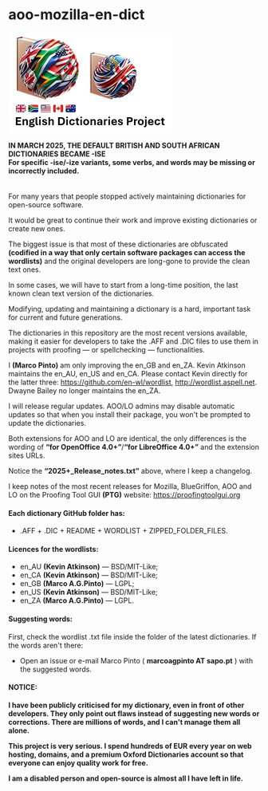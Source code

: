 aoo-mozilla-en-dict
===================

![Project Logo](assets/logo_2025+.png)

<B>IN MARCH 2025, THE DEFAULT BRITISH AND SOUTH AFRICAN DICTIONARIES BECAME -ISE<br>
For specific -ise/-ize variants, some verbs, and words may be missing or incorrectly included.</B>
<br>
<br>
<br>
For many years that people stopped actively maintaining dictionaries for open-source software.

It would be great to continue their work and improve existing dictionaries or create new ones.

The biggest issue is that most of these dictionaries are obfuscated <B>(codified in a way that only certain software packages can access the wordlists)</B> and the original developers are long-gone to provide the clean text ones.

In some cases, we will have to start from a long-time position, the last known clean text version of the dictionaries.

Modifying, updating and maintaining a dictionary is a hard, important task for current and future generations.

The dictionaries in this repository are the most recent versions available, making it easier for developers to take the .AFF and .DIC files to use them in projects with proofing — or spellchecking — functionalities.

I <B>(Marco Pinto)</B> am only improving the en_GB and en_ZA. Kevin Atkinson maintains the en_AU, en_US and en_CA. Please contact Kevin directly for the latter three: https://github.com/en-wl/wordlist, http://wordlist.aspell.net. Dwayne Bailey no longer maintains the en_ZA.

I will release regular updates. AOO/LO admins may disable automatic updates so that when you install their package, you won't be prompted to update the dictionaries.

Both extensions for AOO and LO are identical, the only differences is the wording of <B>“for OpenOffice 4.0+”</B>/<B>“for LibreOffice 4.0+”</B> and the extension sites URLs.

Notice the <B>“2025+_Release_notes.txt”</B> above, where I keep a changelog.

I keep notes of the most recent releases for Mozilla, BlueGriffon, AOO and LO on the Proofing Tool GUI <B>(PTG)</B> website:
https://proofingtoolgui.org


#### Each dictionary GitHub folder has:
* .AFF + .DIC + README + WORDLIST + ZIPPED_FOLDER_FILES.  
  
  
#### Licences for the wordlists:
* en_AU <B>(Kevin Atkinson)</B> — BSD/MIT-Like;
* en_CA <B>(Kevin Atkinson)</B> — BSD/MIT-Like;
* en_GB <B>(Marco A.G.Pinto)</B> — LGPL;
* en_US <B>(Kevin Atkinson)</B> — BSD/MIT-Like;
* en_ZA <B>(Marco A.G.Pinto)</B> — LGPL. 
  

#### Suggesting words:

First, check the wordlist .txt file inside the folder of the latest dictionaries. If the words aren't there:
* Open an issue or e-mail Marco Pinto ( <B>marcoagpinto AT sapo.pt</B> ) with the suggested words.


#### NOTICE:
<B>I have been publicly criticised for my dictionary, even in front of other developers. They only point out flaws instead of suggesting new words or corrections. There are millions of words, and I can't manage them all alone.

This project is very serious. I spend hundreds of EUR every year on web hosting, domains, and a premium Oxford Dictionaries account so that everyone can enjoy quality work for free.

I am a disabled person and open-source is almost all I have left in life.</B>
